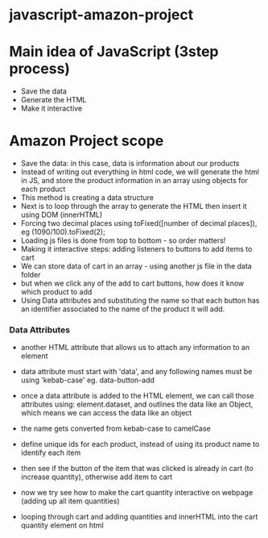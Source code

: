 # javascript-amazon-project

# Main idea of JavaScript (3step process)
- Save the data
- Generate the HTML
- Make it interactive

# Amazon Project scope
- Save the data: in this case, data is information about our products 
- Instead of writing out everything in html code, we will generate the html in JS, and store the product information in an array using objects for each product
- This method is creating a data structure
- Next is to loop through the array to generate the HTML then insert it using DOM (innerHTML)
- Forcing two decimal places using toFixed([number of decimal places]), eg (1090/100).toFixed(2);
- Loading js files is done from top to bottom - so order matters!
- Making it interactive steps: adding listeners to buttons to add items to cart
- We can store data of cart in an array - using another js file in the data folder
- but when we click any of the add to cart buttons, how does it know which product to add
- Using Data attributes and substituting the name so that each button has an identifier associated to the name of the product it will add.

### Data Attributes
- another HTML attribute that allows us to attach any information to an element
- data attribute must start with 'data', and any following names must be using 'kebab-case' eg. data-button-add 

- once a data attribute is added to the HTML element, we can call those attributes using: element.dataset, and outlines the data like an Object, which means we can access the data like an object
- the name gets converted from kebab-case to camelCase

- define unique ids for each product, instead of using its product name to identify each item
- then see if the button of the item that was clicked is already in cart (to increase quantity), otherwise add item to cart

- now we try see how to make the cart quantity interactive on webpage (adding up all item quantities)
- looping through cart and adding quantities and innerHTML into the cart quantity element on html